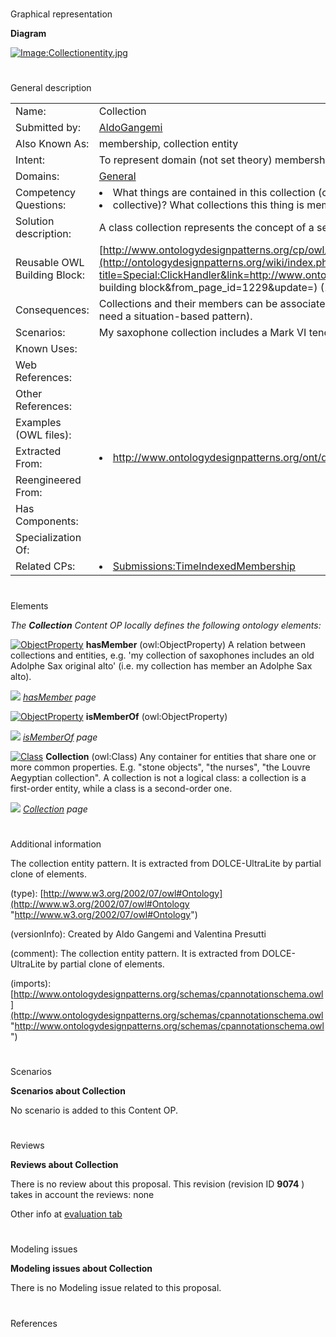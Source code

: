 # 

 Graphical representation



__Diagram__ 





[![Image:Collectionentity.jpg](../images/0/03/Collectionentity.jpg)](../Image/Collectionentity.jpg "Image:Collectionentity.jpg")





# 

 General description




|  |  |
| --- | --- |
|  Name:  |  Collection  |
|  Submitted by:  | [AldoGangemi](../User/AldoGangemi "User:AldoGangemi")  |
|  Also Known As:  |  membership, collection entity  |
|  Intent:  |  To represent domain (not set theory) membership.  |
|  Domains:  | [General](../Community/General "Community:General")  |
|  Competency Questions:  | <li>       What things are contained in this collection (community      </li><li>       collective)? What collections this thing is member of?      </li> |
|  Solution description:  |  A class collection represents the concept of a set of entities (things). Things are members of the collection.  |
|  Reusable OWL Building Block:  | [http://www.ontologydesignpatterns.org/cp/owl/collectionentity.owl](http://ontologydesignpatterns.org/wiki/index.php?title=Special:ClickHandler&link=http://www.ontologydesignpatterns.org/cp/owl/collectionentity.owl&message=OWL building block&from_page_id=1229&update=)  (1538)  |
|  Consequences:  |  Collections and their members can be associated. Time-indexed membership cannot be represented though (you need a situation-based pattern).  |
|  Scenarios:  |  My saxophone collection includes a Mark VI tenor, a Balanced Action alto, and a Conn Transitional bari.  |
|  Known Uses:  |  |
|  Web References:  |  |
|  Other References:  |  |
|  Examples (OWL files):  |  |
|  Extracted From:  | <li><a class="external free" href="http://www.ontologydesignpatterns.org/ont/dul/DUL.owl" rel="nofollow" title="http://www.ontologydesignpatterns.org/ont/dul/DUL.owl">        http://www.ontologydesignpatterns.org/ont/dul/DUL.owl       </a></li> |
|  Reengineered From:  |  |
|  Has Components:  |  |
|  Specialization Of:  |  |
|  Related CPs:  | <li><a class="new" href="http://ontologydesignpatterns.org/wiki/index.php?title=Submissions:TimeIndexedMembership&amp;action=edit&amp;redlink=1" title="Submissions:TimeIndexedMembership (not yet written)">        Submissions:TimeIndexedMembership       </a></li> |



  





# 

 Elements



_The
 __Collection__ 
 Content OP locally defines the following ontology elements:_ 





[![ObjectProperty](../../images/thumb/c/c3/ObjectProperty.gif/20px-ObjectProperty.gif)](../Image/ObjectProperty.gif "ObjectProperty")
__hasMember__ 
 (owl:ObjectProperty) A relation between collections and entities, e.g. 'my collection of saxophones includes an old Adolphe Sax original alto' (i.e. my collection has member an Adolphe Sax alto).
 
[![](../../../images/thumb/8/87/ArrowRight.gif/11px-ArrowRight.gif)](../Image/ArrowRight.gif "ArrowRight.gif")
_[hasMember](../Submissions/Collection/hasMember "Submissions:Collection/hasMember") 
 page_ 



[![ObjectProperty](../../images/thumb/c/c3/ObjectProperty.gif/20px-ObjectProperty.gif)](../Image/ObjectProperty.gif "ObjectProperty")
__isMemberOf__ 
 (owl:ObjectProperty)
 
[![](../../../images/thumb/8/87/ArrowRight.gif/11px-ArrowRight.gif)](../Image/ArrowRight.gif "ArrowRight.gif")
_[isMemberOf](../Submissions/Collection/isMemberOf "Submissions:Collection/isMemberOf") 
 page_ 



[![Class](../images/thumb/2/27/Class.gif/20px-Class.gif)](../Image/Class.gif "Class")
__Collection__ 
 (owl:Class) Any container for entities that share one or more common properties. E.g. "stone objects", "the nurses", "the Louvre Aegyptian collection". A collection is not a logical class: a collection is a first-order entity, while a class is a second-order one.
 
[![](../../../images/thumb/8/87/ArrowRight.gif/11px-ArrowRight.gif)](../Image/ArrowRight.gif "ArrowRight.gif")
_[Collection](../Submissions/Collection/Collection "Submissions:Collection/Collection") 
 page_ 


# 

 Additional information



 The collection entity pattern. 
It is extracted from DOLCE-UltraLite by partial clone of elements.
 



 (type):
 [http://www.w3.org/2002/07/owl#Ontology](http://www.w3.org/2002/07/owl#Ontology "http://www.w3.org/2002/07/owl#Ontology") 




 (versionInfo): Created by Aldo Gangemi and Valentina Presutti
 



 (comment): The collection entity pattern. 
It is extracted from DOLCE-UltraLite by partial clone of elements.
 



 (imports):
 [http://www.ontologydesignpatterns.org/schemas/cpannotationschema.owl](http://www.ontologydesignpatterns.org/schemas/cpannotationschema.owl "http://www.ontologydesignpatterns.org/schemas/cpannotationschema.owl") 




# 

 Scenarios




__Scenarios about Collection__ 


 No scenario is added to this Content OP.
 




# 

 Reviews




__Reviews about Collection__ 


 There is no review about this proposal.
This revision (revision ID
 __9074__ 
 ) takes in account the reviews: none
 



 Other info at
 [evaluation tab](http://ontologydesignpatterns.org/wiki/index.php?title=Submissions:Collection&action=evaluation "http://ontologydesignpatterns.org/wiki/index.php?title=Submissions:Collection&action=evaluation") 





  





# 

 Modeling issues




__Modeling issues about Collection__ 


 There is no Modeling issue related to this proposal.
 




  





# 

 References